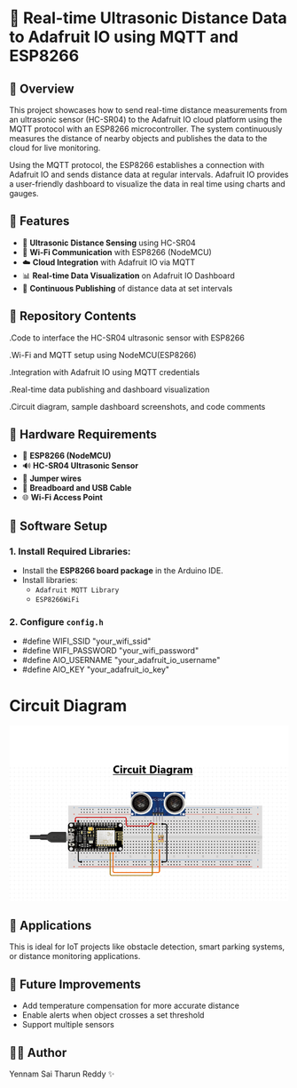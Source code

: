 # 📡 Real-time Ultrasonic Distance Data to Adafruit IO using MQTT and ESP8266
## 📘 Overview
This project showcases how to send real-time distance measurements from an ultrasonic sensor (HC-SR04) to the Adafruit IO cloud platform using the MQTT protocol with an ESP8266 microcontroller. The system continuously measures the distance of nearby objects and publishes the data to the cloud for live monitoring.

Using the MQTT protocol, the ESP8266 establishes a connection with Adafruit IO and sends distance data at regular intervals. Adafruit IO provides a user-friendly dashboard to visualize the data in real time using charts and gauges.
## 🔧 Features
- 📏 **Ultrasonic Distance Sensing** using HC-SR04
- 📶 **Wi-Fi Communication** with ESP8266 (NodeMCU)
- ☁️ **Cloud Integration** with Adafruit IO via MQTT
- 📊 **Real-time Data Visualization** on Adafruit IO Dashboard
- 🔁 **Continuous Publishing** of distance data at set intervals

## 📁 Repository Contents

.Code to interface the HC-SR04 ultrasonic sensor with ESP8266

.Wi-Fi and MQTT setup using NodeMCU(ESP8266)

.Integration with Adafruit IO using MQTT credentials

.Real-time data publishing and dashboard visualization

.Circuit diagram, sample dashboard screenshots, and code comments

## 📡 Hardware Requirements

- 🔌 **ESP8266 (NodeMCU)**
- 🔊 **HC-SR04 Ultrasonic Sensor**
- 🔗 **Jumper wires**
- 🔋 **Breadboard and USB Cable**
- 🌐 **Wi-Fi Access Point**

  
## 🧠 Software Setup

### 1. Install Required Libraries:
- Install the **ESP8266 board package** in the Arduino IDE.
- Install libraries:
  - `Adafruit MQTT Library`
  - `ESP8266WiFi`

### 2. Configure `config.h`
- #define WIFI_SSID       "your_wifi_ssid"
- #define WIFI_PASSWORD   "your_wifi_password"
- #define AIO_USERNAME    "your_adafruit_io_username"
- #define AIO_KEY         "your_adafruit_io_key"

# Circuit Diagram
![Circuit Diagram](https://github.com/tharunreddy1801/Realtime-Data/blob/f3096b375411d7fe0d87e9bba6a771a719f63667/real-time-data.png?raw=true)

## 🔐 Applications
This is ideal for IoT projects like obstacle detection, smart parking systems, or distance monitoring applications.
## 🚀 Future Improvements
- Add temperature compensation for more accurate distance
- Enable alerts when object crosses a set threshold
- Support multiple sensors

## 👨‍💻 Author
Yennam Sai Tharun Reddy ✨

